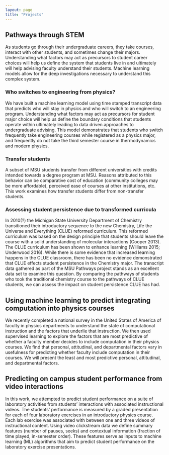 ```yaml
---
layout: page
title: "Projects"
---
```


## Pathways through STEM
As students go through their undergraduate careers, they take courses, interact with other students, and sometimes change their majors. Understanding what factors may act as precursors to student career choices will help us define the system that students live in and ultimately will help advising faculty understand their students. Machine learning models allow for the deep investigations necessary to understand this complex system.

### Who switches to engineering from physics?
We have built a machine learning model using time stamped transcript data that predicts who will stay in physics and who will switch to an engineering program. Understanding what factors may act as precursors for student major choice will help us define the boundary conditions that students operate within ultimately leading to data driven approaches to undergraduate advising. This model demonstrates that students who switch frequently take engineering courses while registered as a physics major, and frequently do not take the third semester course in thermodynamics and modern physics. 

### Transfer students
A subset of MSU students transfer from different universities with credits intended towards a degree program at MSU. Reasons attributed to this behavior can be comparative cost of education (community colleges may be more affordable), perceived ease of courses at other institutions, etc. This work examines how transfer students differ from non-transfer students.

### Assessing student persistence due to transformed curricula
In 2010(?) the Michigan State University Department of Chemistry transitioned their introductory sequence to the new Chemistry, Life the Universe and Everything (CLUE) reformed curriculum. This reformed curriculum was based on the design principle that students should leave the course with a solid understanding of molecular interactions (Cooper 2013). The CLUE curriculum has been shown to enhance learning (Williams 2015; Underwood 2016). While there is some evidence that increased learning happens in the CLUE classroom, there has been no evidence demonstrated that CLUE effects student persistence in the Chemistry major. The transcript data gathered as part of the MSU Pathways project stands as an excellent data set to examine this question. By comparing the pathways of students who took the traditional chemistry course to the pathways of CLUE students, we can assess the impact on student persistence CLUE has had. 

## Using machine learning to predict integrating computation into physics courses
We recently completed a national survey in the United States of America of faculty in physics departments to understand the state of computational instruction and the factors that underlie that instruction. We then used supervised learning to explore the factors that are most predictive of whether a faculty member decides to include computation in their physics courses. We find that personal, attitudinal, and departmental factors vary in usefulness for predicting whether faculty include computation in their courses. We will present the least and most predictive personal, attitudinal, and departmental factors.

## Predicting on campus student performance from video interactions
In this work, we attempted to predict student performance on a suite of laboratory activities from students’ interactions with associated instructional videos. The students’ performance is measured by a graded presentation for each of four laboratory exercises in an introductory physics course. Each lab exercise was associated with between one and three videos of instructional content. Using video clickstream data we define summary features (number of pauses, seeks) and contextual information (fraction of time played, in-semester order).  These features serve as inputs to machine learning (ML) algorithms that aim to predict student performance on the laboratory exercise presentations.